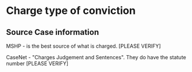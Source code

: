 # Charge type of conviction

## Source Case information
MSHP - is the best source of what is charged.
[PLEASE VERIFY]

CaseNet - "Charges Judgement and Sentences". They do have the statute number
[PLEASE VERIFY]
